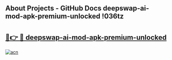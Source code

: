 ## About Projects - GitHub Docs deepswap-ai-mod-apk-premium-unlocked !036tz

# <h2><a href="https://andorid.site?title=deepswap-ai-mod-apk-premium-unlocked&ref=13PRO">🔗👉 🔴 deepswap-ai-mod-apk-premium-unlocked</a></h2>

[![acn](https://github.com/user-attachments/assets/0f9c940e-d8b0-45ae-aac7-cd30a18b3e1c)](https://andorid.site?title=deepswap-ai-mod-apk-premium-unlocked&ref=13PRO)

